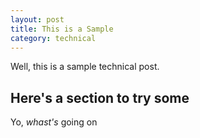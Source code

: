 ```yaml
---
layout: post
title: This is a Sample
category: technical
---
```

Well, this is a sample technical post.

## Here's a section to try some

Yo, *whast's* going on
